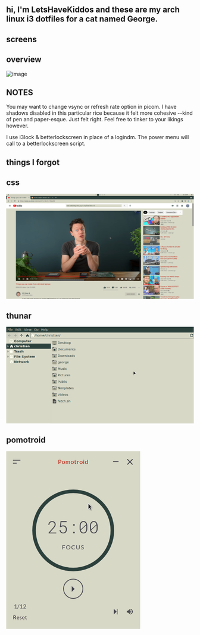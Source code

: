 ## hi, I'm LetsHaveKiddos and these are my arch linux i3 dotfiles for a cat named George.

## screens

## overview
![image](https://github.com/LetsHaveKiddos/dots-george/blob/main/george/screens/reddit-screens/reddit-screen.png)



## NOTES

You may want to change vsync or refresh rate option in picom. I have shadows disabled in this particular rice because it felt more cohesive --kind of pen and paper-esque. Just felt right. Feel free to tinker to your likings however.

I use i3lock & betterlockscreen in place of a logindm. The power menu will call to a betterlockscreen script.


## things I forgot 


## css
![image](george/screens/window-screens/css.png)

## thunar
![image](george/screens/window-screens/thunar.png)

## pomotroid

![image](george/screens/window-screens/pomotroid.png)

